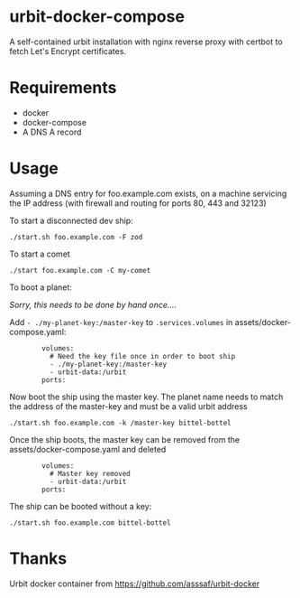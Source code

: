 # urbit-docker-compose

A self-contained urbit installation with nginx reverse proxy with certbot to fetch Let's Encrypt certificates.

# Requirements

 - docker
 - docker-compose
 - A DNS A record

# Usage

Assuming a DNS entry for foo.example.com exists, on a machine servicing the IP address (with firewall and routing for ports 80, 443 and 32123)

To start a disconnected dev ship:

```
./start.sh foo.example.com -F zod
``` 

To start a comet

```
./start foo.example.com -C my-comet
```

To boot a planet:

_Sorry, this needs to be done by hand once...._

Add `- ./my-planet-key:/master-key` to `.services.volumes` in assets/docker-compose.yaml:

```
        volumes:
          # Need the key file once in order to boot ship
          - ./my-planet-key:/master-key
          - urbit-data:/urbit
        ports:
```

Now boot the ship using the master key. The planet name needs to match the address of the master-key and must be a valid urbit address

```
./start.sh foo.example.com -k /master-key bittel-bottel
```

Once the ship boots, the master key can be removed from the assets/docker-compose.yaml and deleted

```
        volumes:
          # Master key removed
          - urbit-data:/urbit
        ports:
```

The ship can be booted without a key:

```
./start.sh foo.example.com bittel-bottel
```

# Thanks

Urbit docker container from https://github.com/asssaf/urbit-docker
